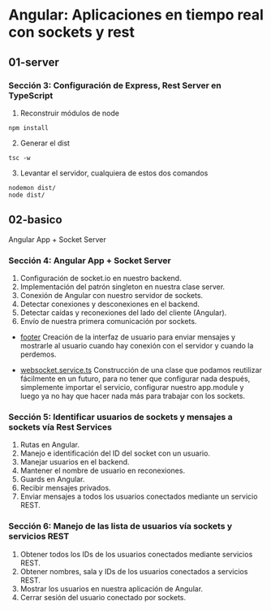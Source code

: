 # Angular: Aplicaciones en tiempo real con sockets y rest

## 01-server

### Sección 3: Configuración de Express, Rest Server en TypeScript

1. Reconstruir módulos de node
```
npm install
```

2. Generar el dist
```
tsc -w
```

3. Levantar el servidor, cualquiera de estos dos comandos
```
nodemon dist/
node dist/
```

## 02-basico
Angular App + Socket Server

### Sección 4: Angular App + Socket Server

1. Configuración de socket.io en nuestro backend.
2. Implementación del patrón singleton en nuestra clase server.
3. Conexión de Angular con nuestro servidor de sockets.
4. Detectar conexiones y desconexiones en el backend.
5. Detectar caídas y reconexiones del lado del cliente (Angular).
6. Envío de nuestra primera comunicación por sockets.

* [footer](https://github.com/cristobaltm/socket/tree/master/02-basico/src/app/components/footer)
Creación de la interfaz de usuario para enviar mensajes y mostrarle al usuario cuando hay conexión con el servidor y cuando la perdemos.

* [websocket.service.ts](https://github.com/cristobaltm/socket/blob/master/02-basico/src/app/services/websocket.service.ts)
Construcción de una clase que podamos reutilizar fácilmente en un futuro, para no tener que configurar nada después, simplemente importar el servicio, configurar nuestro app.module y luego ya no hay que hacer nada más para trabajar con los sockets.

### Sección 5: Identificar usuarios de sockets y mensajes a sockets vía Rest Services

1. Rutas en Angular.
2. Manejo e identificación del ID del socket con un usuario.
3. Manejar usuarios en el backend.
4. Mantener el nombre de usuario en reconexiones.
5. Guards en Angular.
6. Recibir mensajes privados.
7. Enviar mensajes a todos los usuarios conectados mediante un servicio REST.

### Sección 6: Manejo de las lista de usuarios vía sockets y servicios REST
1. Obtener todos los IDs de los usuarios conectados mediante servicios REST.
2. Obtener nombres, sala y IDs de los usuarios conectados a servicios REST.
3. Mostrar los usuarios en nuestra aplicación de Angular.
4. Cerrar sesión del usuario conectado por sockets.
